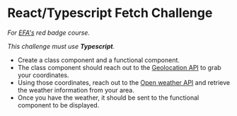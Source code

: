 # React/Typescript Fetch Challenge
_For [EFA's](https://elevenfifty.org/) red badge course._

_This challenge must use **Typescript**._

- Create a class component and a functional component.
- The class component should reach out to the [Geolocation API](https://developer.mozilla.org/en-US/docs/Web/API/Geolocation_API) to grab your coordinates.
- Using those coordinates, reach out to the [Open weather API](https://openweathermap.org/) and retrieve the weather information from your area.
- Once you have the weather, it should be sent to the functional component to be displayed.
